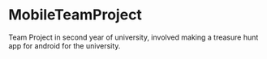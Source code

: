 # MobileTeamProject
Team Project in second year of university, involved making a treasure hunt app for android for the university.
